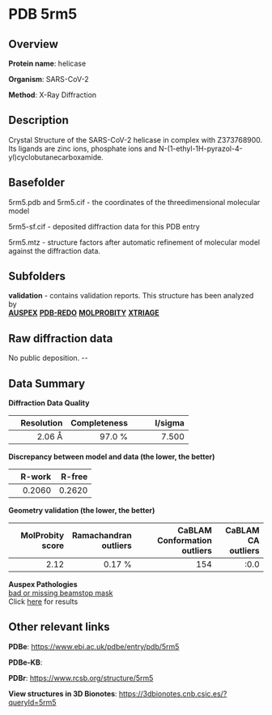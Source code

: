 # PDB 5rm5

## Overview

**Protein name**: helicase

**Organism**: SARS-CoV-2

**Method**: X-Ray Diffraction

## Description

Crystal Structure of the SARS-CoV-2 helicase in complex with Z373768900. Its ligands are zinc ions, phosphate ions and N-(1-ethyl-1H-pyrazol-4-yl)cyclobutanecarboxamide.

## Basefolder

5rm5.pdb and 5rm5.cif - the coordinates of the threedimensional molecular model

5rm5-sf.cif - deposited diffraction data for this PDB entry

5rm5.mtz - structure factors after automatic refinement of molecular model against the diffraction data.

## Subfolders





**validation** - contains validation reports. This structure has been analyzed by <br>[**AUSPEX**](https://github.com/thorn-lab/coronavirus_structural_task_force/tree/master/pdb/helicase/SARS-CoV-2/5rm5/validation/auspex) [**PDB-REDO**](https://github.com/thorn-lab/coronavirus_structural_task_force/tree/master/pdb/helicase/SARS-CoV-2/5rm5/validation/pdb-redo) [**MOLPROBITY**](https://github.com/thorn-lab/coronavirus_structural_task_force/tree/master/pdb/helicase/SARS-CoV-2/5rm5/validation/molprobity) [**XTRIAGE**](https://github.com/thorn-lab/coronavirus_structural_task_force/blob/master/pdb/helicase/SARS-CoV-2/5rm5/validation/Xtriage_output.log)   



## Raw diffraction data

No public deposition. --<br> 

## Data Summary
**Diffraction Data Quality**

|   | Resolution | Completeness| I/sigma |
|---|-------------:|----------------:|--------------:|
|   |2.06 Å|97.0  %|<img width=50/>7.500|

**Discrepancy between model and data (the lower, the better)**

|   | **R-work**| **R-free**   
|---|-------------:|----------------:|           
||  0.2060|  0.2620|

**Geometry validation (the lower, the better)**

|   |**MolProbity<br>score**| **Ramachandran<br>outliers** | **CaBLAM<br>Conformation outliers** | **CaBLAM<br>CA outliers** |
|---|-------------:|----------------:|----------------:|----------------:|
||  2.12|  0.17 %|154|:0.0|

**Auspex Pathologies**<br> [bad or missing beamstop mask](https://www.auspex.de/pathol/#2)<br>Click [here](https://github.com/thorn-lab/coronavirus_structural_task_force/blob/master/pdb/helicase/SARS-CoV-2/5rm5/validation/auspex/5rm5_auspex_comments.txt)  for results

 



## Other relevant links 
**PDBe**:  https://www.ebi.ac.uk/pdbe/entry/pdb/5rm5

**PDBe-KB**:  
 
**PDBr**: https://www.rcsb.org/structure/5rm5 

**View structures in 3D Bionotes**: https://3dbionotes.cnb.csic.es/?queryId=5rm5

